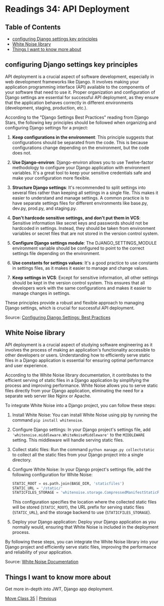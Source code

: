 # Readings 34: API Deployment

## Table of Contents

- [configuring Django settings key principles](#configuring-django-settings-key-principles)
- [White Noise library](#white-noise-library)
- [Things I want to know more about](#things-i-want-to-know-more-about)

## configuring Django settings key principles

API deployment is a crucial aspect of software development, especially in web development frameworks like Django. It involves making your application programming interface (API) available to the components of your software that need to use it. Proper organization and configuration of Django settings are essential for successful API deployment, as they ensure that the application behaves correctly in different environments (development, staging, production, etc.).

According to the "Django Settings Best Practices" reading from Django Stars, the following key principles should be followed when organizing and configuring Django settings for a project:

1. **Keep configurations in the environment**: This principle suggests that configurations should be separated from the code. This is because configurations change depending on the environment, but the code does not.

2. **Use Django-environ**: Django-environ allows you to use Twelve-factor methodology to configure your Django application with environment variables. It's a great tool to keep your sensitive credentials safe and make your configuration more flexible.

3. **Structure Django settings**: It's recommended to split settings into several files rather than keeping all settings in a single file. This makes it easier to understand and manage settings. A common practice is to have separate settings files for different environments like base.py, dev.py, prod.py, and staging.py.

4. **Don't hardcode sensitive settings, and don't put them in VCS**: Sensitive information like secret keys and passwords should not be hardcoded in settings. Instead, they should be taken from environment variables or secret files that are not stored in the version control system.

5. **Configure Django settings module**: The DJANGO_SETTINGS_MODULE environment variable should be configured to point to the correct settings file depending on the environment.

6. **Use constants for settings values**: It's a good practice to use constants in settings files, as it makes it easier to manage and change values.

7. **Keep settings in VCS**: Except for sensitive information, all other settings should be kept in the version control system. This ensures that all developers work with the same configurations and makes it easier to manage changes in settings.

These principles provide a robust and flexible approach to managing Django settings, which is crucial for successful API deployment.

Source: [Configuring Django Settings: Best Practices](https://djangostars.com/blog/configuring-django-settings-best-practices/)

## White Noise library

API deployment is a crucial aspect of studying software engineering as it involves the process of making an application's functionality accessible to other developers or users. Understanding how to efficiently serve static files in a Django application is essential for ensuring optimal performance and user experience.

According to the White Noise library documentation, it contributes to the efficient serving of static files in a Django application by simplifying the process and improving performance. White Noise allows you to serve static files directly from your Django application, eliminating the need for a separate web server like Nginx or Apache.

To integrate White Noise into a Django project, you can follow these steps:

1. Install White Noise: You can install White Noise using pip by running the command `pip install whitenoise`.

2. Configure Django settings: In your Django project's settings file, add `'whitenoise.middleware.WhiteNoiseMiddleware'` to the `MIDDLEWARE` setting. This middleware will handle serving static files.

3. Collect static files: Run the command `python manage.py collectstatic` to collect all the static files from your Django project into a single directory.

4. Configure White Noise: In your Django project's settings file, add the following configuration for White Noise:

    ```python
    STATIC_ROOT = os.path.join(BASE_DIR, 'staticfiles')
    STATIC_URL = '/static/'
    STATICFILES_STORAGE = 'whitenoise.storage.CompressedManifestStaticFilesStorage'
    ```

    This configuration specifies the location where the collected static files will be stored (`STATIC_ROOT`), the URL prefix for serving static files (`STATIC_URL`), and the storage backend to use (`STATICFILES_STORAGE`).

5. Deploy your Django application: Deploy your Django application as you normally would, ensuring that White Noise is included in the deployment process.

By following these steps, you can integrate the White Noise library into your Django project and efficiently serve static files, improving the performance and reliability of your application.

Source: [White Noise Documentation](https://whitenoise.readthedocs.io/en/stable/)

## Things I want to know more about

Get more in-depth into JWT, Django app deployment.

[Move Class 35](./Class35.md) | [Previous](./Class33.md)

